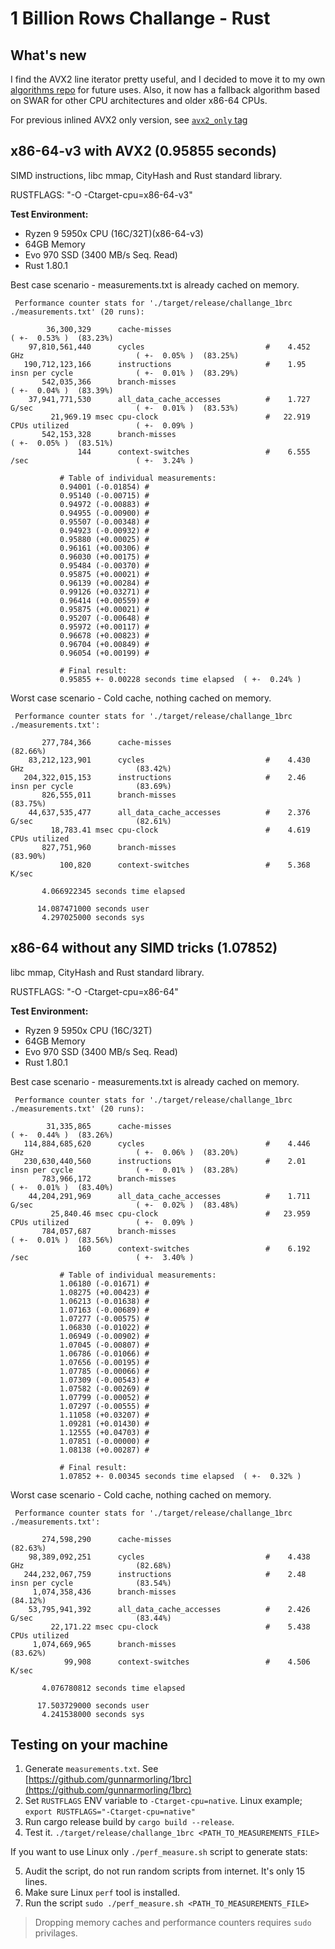 # 1 Billion Rows Challange - Rust

## What's new

I find the AVX2 line iterator pretty useful, and I decided to move it to my own [algorithms repo](https://github.com/SuperioOne/algorithms) for future uses.
Also, it now has a fallback algorithm based on SWAR for other CPU architectures and older x86-64 CPUs.

For previous inlined AVX2 only version, see [`avx2_only` tag](https://github.com/SuperioOne/1brc/tree/avx2_only)

## x86-64-v3 with AVX2 (0.95855 seconds)

SIMD instructions, libc mmap, CityHash and Rust standard library.

RUSTFLAGS: "-O -Ctarget-cpu=x86-64-v3"

**Test Environment:**
- Ryzen 9 5950x CPU (16C/32T)(x86-64-v3)
- 64GB Memory
- Evo 970 SSD (3400 MB/s Seq. Read)
- Rust 1.80.1

Best case scenario - measurements.txt is already cached on memory.
```
 Performance counter stats for './target/release/challange_1brc ./measurements.txt' (20 runs):

        36,300,329      cache-misses                                                            ( +-  0.53% )  (83.23%)
    97,810,561,440      cycles                           #    4.452 GHz                         ( +-  0.05% )  (83.25%)
   190,712,123,166      instructions                     #    1.95  insn per cycle              ( +-  0.01% )  (83.29%)
       542,035,366      branch-misses                                                           ( +-  0.04% )  (83.39%)
    37,941,771,530      all_data_cache_accesses          #    1.727 G/sec                       ( +-  0.01% )  (83.53%)
         21,969.19 msec cpu-clock                        #   22.919 CPUs utilized               ( +-  0.09% )
       542,153,328      branch-misses                                                           ( +-  0.05% )  (83.51%)
               144      context-switches                 #    6.555 /sec                        ( +-  3.24% )

           # Table of individual measurements:
           0.94001 (-0.01854) #
           0.95140 (-0.00715) #
           0.94972 (-0.00883) #
           0.94955 (-0.00900) #
           0.95507 (-0.00348) #
           0.94923 (-0.00932) #
           0.95880 (+0.00025) #
           0.96161 (+0.00306) #
           0.96030 (+0.00175) #
           0.95484 (-0.00370) #
           0.95875 (+0.00021) #
           0.96139 (+0.00284) #
           0.99126 (+0.03271) #
           0.96414 (+0.00559) #
           0.95875 (+0.00021) #
           0.95207 (-0.00648) #
           0.95972 (+0.00117) #
           0.96678 (+0.00823) #
           0.96704 (+0.00849) #
           0.96054 (+0.00199) #

           # Final result:
           0.95855 +- 0.00228 seconds time elapsed  ( +-  0.24% )

```

Worst case scenario - Cold cache, nothing cached on memory.
```
 Performance counter stats for './target/release/challange_1brc ./measurements.txt':

       277,784,366      cache-misses                                                            (82.66%)
    83,212,123,901      cycles                           #    4.430 GHz                         (83.42%)
   204,322,015,153      instructions                     #    2.46  insn per cycle              (83.69%)
       826,555,011      branch-misses                                                           (83.75%)
    44,637,535,477      all_data_cache_accesses          #    2.376 G/sec                       (82.61%)
         18,783.41 msec cpu-clock                        #    4.619 CPUs utilized
       827,751,960      branch-misses                                                           (83.90%)
           100,820      context-switches                 #    5.368 K/sec

       4.066922345 seconds time elapsed

      14.087471000 seconds user
       4.297025000 seconds sys
```

## x86-64 without any SIMD tricks (1.07852)

libc mmap, CityHash and Rust standard library.

RUSTFLAGS: "-O -Ctarget-cpu=x86-64"

**Test Environment:**
- Ryzen 9 5950x CPU (16C/32T)
- 64GB Memory
- Evo 970 SSD (3400 MB/s Seq. Read)
- Rust 1.80.1

Best case scenario - measurements.txt is already cached on memory.
```
 Performance counter stats for './target/release/challange_1brc ./measurements.txt' (20 runs):

        31,335,865      cache-misses                                                            ( +-  0.44% )  (83.26%)
   114,884,685,620      cycles                           #    4.446 GHz                         ( +-  0.06% )  (83.20%)
   230,630,440,560      instructions                     #    2.01  insn per cycle              ( +-  0.01% )  (83.28%)
       783,966,172      branch-misses                                                           ( +-  0.01% )  (83.40%)
    44,204,291,969      all_data_cache_accesses          #    1.711 G/sec                       ( +-  0.02% )  (83.48%)
         25,840.46 msec cpu-clock                        #   23.959 CPUs utilized               ( +-  0.09% )
       784,057,687      branch-misses                                                           ( +-  0.01% )  (83.56%)
               160      context-switches                 #    6.192 /sec                        ( +-  3.40% )

           # Table of individual measurements:
           1.06180 (-0.01671) #
           1.08275 (+0.00423) #
           1.06213 (-0.01638) #
           1.07163 (-0.00689) #
           1.07277 (-0.00575) #
           1.06830 (-0.01022) #
           1.06949 (-0.00902) #
           1.07045 (-0.00807) #
           1.06786 (-0.01066) #
           1.07656 (-0.00195) #
           1.07785 (-0.00066) #
           1.07309 (-0.00543) #
           1.07582 (-0.00269) #
           1.07799 (-0.00052) #
           1.07297 (-0.00555) #
           1.11058 (+0.03207) #
           1.09281 (+0.01430) #
           1.12555 (+0.04703) #
           1.07851 (-0.00000) #
           1.08138 (+0.00287) #

           # Final result:
           1.07852 +- 0.00345 seconds time elapsed  ( +-  0.32% )
```

Worst case scenario - Cold cache, nothing cached on memory.
```
 Performance counter stats for './target/release/challange_1brc ./measurements.txt':

       274,598,290      cache-misses                                                            (82.63%)
    98,389,092,251      cycles                           #    4.438 GHz                         (82.68%)
   244,232,067,759      instructions                     #    2.48  insn per cycle              (83.54%)
     1,074,358,436      branch-misses                                                           (84.12%)
    53,795,941,392      all_data_cache_accesses          #    2.426 G/sec                       (83.44%)
         22,171.22 msec cpu-clock                        #    5.438 CPUs utilized
     1,074,669,965      branch-misses                                                           (83.62%)
            99,908      context-switches                 #    4.506 K/sec

       4.076780812 seconds time elapsed

      17.503729000 seconds user
       4.241538000 seconds sys
```

## Testing on your machine

1. Generate `measurements.txt`. See [https://github.com/gunnarmorling/1brc](https://github.com/gunnarmorling/1brc)
2. Set `RUSTFLAGS` ENV variable to `-Ctarget-cpu=native`. Linux example; `export RUSTFLAGS="-Ctarget-cpu=native"`
3. Run cargo release build by `cargo build --release`.
4. Test it. `./target/release/challange_1brc <PATH_TO_MEASUREMENTS_FILE>`

If you want to use Linux only `./perf_measure.sh` script to generate stats:

5. Audit the script, do not run random scripts from internet. It's only 15 lines.
6. Make sure Linux `perf` tool is installed.
7. Run the script `sudo ./perf_measure.sh <PATH_TO_MEASUREMENTS_FILE>` 

> Dropping memory caches and performance counters requires `sudo` privilages.

